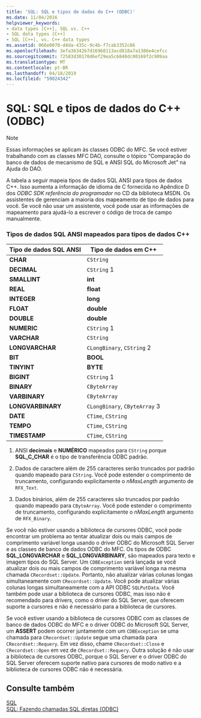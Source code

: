 ```yaml
---
title: 'SQL: SQL e tipos de dados do C++ (ODBC)'
ms.date: 11/04/2016
helpviewer_keywords:
- data types [C++], SQL vs. C++
- SQL data types [C++]
- SQL [C++], vs. C++ data types
ms.assetid: 066e0070-d4da-435c-9c4b-f7cab3352c86
ms.openlocfilehash: 3efa36342b7d16968113acd818a7a1386e4cefcc
ms.sourcegitcommit: 72583d30170d6ef29ea5c6848dc00169f2c909aa
ms.translationtype: MT
ms.contentlocale: pt-BR
ms.lasthandoff: 04/18/2019
ms.locfileid: "59024342"
---
```

# <a name="sql-sql-and-c-data-types-odbc"></a>SQL: SQL e tipos de dados do C++ (ODBC)

> [!NOTE]
>  Essas informações se aplicam às classes ODBC do MFC. Se você estiver trabalhando com as classes MFC DAO, consulte o tópico "Comparação do banco de dados de mecanismo de SQL e ANSI SQL do Microsoft Jet" na Ajuda do DAO.

A tabela a seguir mapeia tipos de dados SQL ANSI para tipos de dados C++. Isso aumenta a informação de idioma de C fornecida no Apêndice D dos *ODBC SDK* *referência do programador* no CD da biblioteca MSDN. Os assistentes de gerenciam a maioria dos mapeamento de tipo de dados para você. Se você não usar um assistente, você pode usar as informações de mapeamento para ajudá-lo a escrever o código de troca de campo manualmente.

### <a name="ansi-sql-data-types-mapped-to-c-data-types"></a>Tipos de dados SQL ANSI mapeados para tipos de dados C++

|Tipo de dados SQL ANSI|Tipo de dados em C++|
|------------------------|---------------------|
|**CHAR**|`CString`|
|**DECIMAL**|`CString` 1|
|**SMALLINT**|**int**|
|**REAL**|**float**|
|**INTEGER**|**long**|
|**FLOAT**|**double**|
|**DOUBLE**|**double**|
|**NUMERIC**|`CString` 1|
|**VARCHAR**|`CString`|
|**LONGVARCHAR**|`CLongBinary`, `CString` 2|
|**BIT**|**BOOL**|
|**TINYINT**|**BYTE**|
|**BIGINT**|`CString` 1|
|**BINARY**|`CByteArray`|
|**VARBINARY**|`CByteArray`|
|**LONGVARBINARY**|`CLongBinary`, `CByteArray` 3|
|**DATE**|`CTime`, `CString`|
|**TEMPO**|`CTime`, `CString`|
|**TIMESTAMP**|`CTime`, `CString`|

1. ANSI **decimais** e **NUMÉRICO** mapeados para `CString` porque **SQL_C_CHAR** é o tipo de transferência ODBC padrão.

2. Dados de caractere além de 255 caracteres serão truncados por padrão quando mapeado para `CString`. Você pode estender o comprimento de truncamento, configurando explicitamente o *nMaxLength* argumento de `RFX_Text`.

3. Dados binários, além de 255 caracteres são truncados por padrão quando mapeado para `CByteArray`. Você pode estender o comprimento de truncamento, configurando explicitamente o *nMaxLength* argumento de `RFX_Binary`.

Se você não estiver usando a biblioteca de cursores ODBC, você pode encontrar um problema ao tentar atualizar dois ou mais campos de comprimento variável longa usando o driver ODBC do Microsoft SQL Server e as classes de banco de dados ODBC do MFC. Os tipos de ODBC **SQL_LONGVARCHAR** e **SQL_LONGVARBINARY**, são mapeados para texto e imagem tipos do SQL Server. Um `CDBException` será lançada se você atualizar dois ou mais campos de comprimento variável longa na mesma chamada `CRecordset::Update`. Portanto, não atualizar várias colunas longas simultaneamente com `CRecordset::Update`. Você pode atualizar várias colunas longas simultaneamente com a API ODBC `SQLPutData`. Você também pode usar a biblioteca de cursores ODBC, mas isso não é recomendado para drivers, como o driver do SQL Server, que oferecem suporte a cursores e não é necessário para a biblioteca de cursores.

Se você estiver usando a biblioteca de cursores ODBC com as classes de banco de dados ODBC do MFC e o driver ODBC do Microsoft SQL Server, um **ASSERT** podem ocorrer juntamente com um `CDBException` se uma chamada para `CRecordset::Update` segue uma chamada para `CRecordset::Requery`. Em vez disso, chame `CRecordset::Close` e `CRecordset::Open` em vez de `CRecordset::Requery`. Outra solução é não usar a biblioteca de cursores ODBC, porque o SQL Server e o driver ODBC do SQL Server oferecem suporte nativo para cursores de modo nativo e a biblioteca de cursores ODBC não é necessária.

## <a name="see-also"></a>Consulte também

[SQL](../../data/odbc/sql.md)<br/>
[SQL: Fazendo chamadas SQL diretas (ODBC)](../../data/odbc/sql-making-direct-sql-calls-odbc.md)